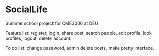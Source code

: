 # SocialLife
Summer school project for CME3006 at DEU


Feature list:
register,
login,
share post,
search people,
edit profile,
look profiles,
logout,
delete account.

To do list:
change password,
admin delete posts,
make pretty interface.
